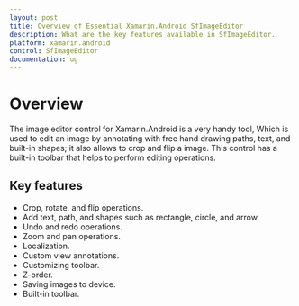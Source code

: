 ```yaml
---
layout: post
title: Overview of Essential Xamarin.Android SfImageEditor
description: What are the key features available in SfImageEditor.
platform: xamarin.android
control: SfImageEditor
documentation: ug
---
```


# Overview

The image editor control for Xamarin.Android is a very handy tool, Which is used to edit an image by annotating with free hand drawing paths, text, and built-in shapes; it also allows to crop and flip a image.  This control has a built-in toolbar that helps to perform editing operations.

## Key features

* Crop, rotate, and flip operations.
* Add text, path, and shapes such as rectangle, circle, and arrow.
* Undo and redo operations.
* Zoom and pan operations.
* Localization.
* Custom view annotations.
* Customizing toolbar.
* Z-order.
* Saving images to device.
* Built-in toolbar.